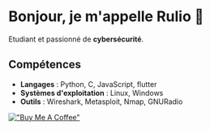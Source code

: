 # Bonjour, je m'appelle Rulio 👋

Etudiant et passionné de **cybersécurité**.

## Compétences 

* **Langages** : Python, C, JavaScript, flutter
* **Systèmes d'exploitation** : Linux, Windows
* **Outils** : Wireshark, Metasploit, Nmap, GNURadio

[!["Buy Me A Coffee"](https://www.buymeacoffee.com/assets/img/custom_images/orange_img.png)](https://www.buymeacoffee.com/rulio974)

